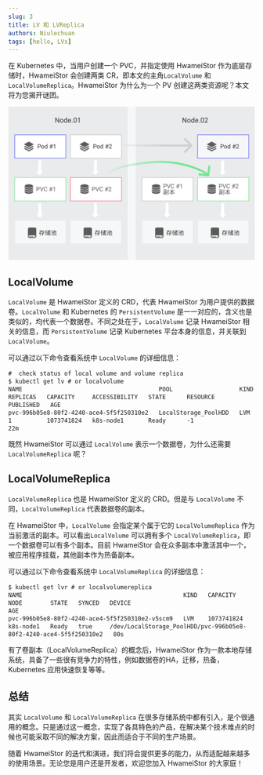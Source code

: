 ```yaml
---
slug: 3
title: LV 和 LVReplica
authors: Niulechuan
tags: [hello, LVs]
---
```


在 Kubernetes 中，当用户创建一个 PVC，并指定使用 HwameiStor 作为底层存储时，HwameiStor 会创建两类 CR，即本文的主角`LocalVolume` 和 `LocalVolumeReplica`。HwameiStor 为什么为一个 PV 创建这两类资源呢？本文将为您揭开谜团。

![LV 副本](img/lv_replicas_cn.png)

## LocalVolume

`LocalVolume` 是 HwameiStor 定义的 CRD，代表 HwameiStor 为用户提供的数据卷。`LocalVolume` 和 Kubernetes 的 `PersistentVolume` 是一一对应的，含义也是类似的，均代表一个数据卷。不同之处在于，`LocalVolume` 记录 HwameiStor 相关的信息，而 `PersistentVolume` 记录 Kubernetes 平台本身的信息，并关联到 `LocalVolume`。

可以通过以下命令查看系统中 `LocalVolume` 的详细信息：

```
#  check status of local volume and volume replica
$ kubectl get lv # or localvolume
NAME                                       POOL                   KIND   REPLICAS   CAPACITY     ACCESSIBILITY   STATE      RESOURCE   PUBLISHED   AGE
pvc-996b05e8-80f2-4240-ace4-5f5f250310e2   LocalStorage_PoolHDD   LVM    1          1073741824   k8s-node1       Ready      -1                     22m
```

既然 HwameiStor 可以通过 `LocalVolume` 表示一个数据卷，为什么还需要 `LocalVolumeReplica` 呢？

## LocalVolumeReplica

`LocalVolumeReplica` 也是 HwameiStor 定义的 CRD。但是与 `LocalVolume` 不同，`LocalVolumeReplica` 代表数据卷的副本。

在 HwameiStor 中，`LocalVolume` 会指定某个属于它的 `LocalVolumeReplica` 作为当前激活的副本。可以看出`LocalVolume` 可以拥有多个 `LocalVolumeReplica`，即一个数据卷可以有多个副本。目前 HwameiStor 会在众多副本中激活其中一个，被应用程序挂载，其他副本作为热备副本。

可以通过以下命令查看系统中 `LocalVolumeReplica` 的详细信息：

```
$ kubectl get lvr # or localvolumereplica
NAME                                              KIND   CAPACITY     NODE        STATE   SYNCED   DEVICE                                                               AGE
pvc-996b05e8-80f2-4240-ace4-5f5f250310e2-v5scm9   LVM    1073741824   k8s-node1   Ready   true     /dev/LocalStorage_PoolHDD/pvc-996b05e8-80f2-4240-ace4-5f5f250310e2   80s
```

有了卷副本（LocalVolumeReplica）的概念后，HwameiStor 作为一款本地存储系统，具备了一些很有竞争力的特性，例如数据卷的HA，迁移，热备，Kubernetes 应用快速恢复等等。

## 总结

其实 `LocalVolume` 和 `LocalVolumeReplica` 在很多存储系统中都有引入，是个很通用的概念。只是通过这一概念，实现了各具特色的产品，在解决某个技术难点的时候也可能采取不同的解决方案，因此而适合于不同的生产场景。

随着 HwameiStor 的迭代和演进，我们将会提供更多的能力，从而适配越来越多的使用场景。无论您是用户还是开发者，欢迎您加入 HwameiStor 的大家庭！
